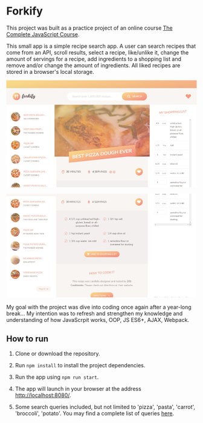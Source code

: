 # Forkify

This project was built as a practice project of an online course [The Complete JavaScript Course](https://www.udemy.com/course/the-complete-javascript-course/).

This small app is a simple recipe search app. A user can search recipes that come from an API, scroll results, select a recipe, like/unlike it, change the amount of servings for a recipe, add ingredients to a shopping list and remove and/or change the amount of ingredients. All liked recipes are stored in a browser's local storage.

![Forkify](dist/img/forkify.jpg)

![Forkify](dist/img/forkify-bottom.jpg)

My goal with the project was dive into coding once again after a year-long break... My intention was to refresh and strengthen my knowledge and understanding of how JavaScrpit works, OOP, JS ES6+, AJAX, Webpack.

## How to run

1. Clone or download the repository.

2. Run `npm install` to install the project dependencies.

3. Run the app using `npm run start`.

4. The app will launch in your browser at the address [http://localhost:8080/](http://localhost:8080/).

5. Some search queries included, but not limited to 'pizza', 'pasta', 'carrot', 'broccoli', 'potato'. You may find a complete list of queries [here](http://forkify-api.herokuapp.com/phrases.html).
